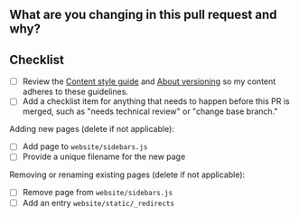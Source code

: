 ## What are you changing in this pull request and why?
<!---
Describe your changes and why you're making them. If linked to an open
issue or a pull request on dbt Core, then link to them here!

To learn more about the writing conventions used in the dbt Labs docs, see the [Content style guide](https://github.com/dbt-labs/docs.getdbt.com/blob/current/contributing/content-style-guide.md).
-->

## Checklist
<!--
Uncomment if you're publishing docs for a prerelease version of dbt (delete if not applicable):
- [ ] Add versioning components, as described in [Versioning Docs](https://github.com/dbt-labs/docs.getdbt.com/blob/current/contributing/single-sourcing-content.md#versioning-entire-pages)
- [ ] Add a note to the prerelease version [Migration Guide](https://github.com/dbt-labs/docs.getdbt.com/tree/current/website/docs/guides/migration/versions)
-->
- [ ] Review the [Content style guide](https://github.com/dbt-labs/docs.getdbt.com/blob/current/contributing/content-style-guide.md) and [About versioning](https://github.com/dbt-labs/docs.getdbt.com/blob/current/contributing/single-sourcing-content.md#adding-a-new-version) so my content adheres to these guidelines.
- [ ] Add a checklist item for anything that needs to happen before this PR is merged, such as "needs technical review" or "change base branch."

Adding new pages (delete if not applicable):
- [ ] Add page to `website/sidebars.js`
- [ ] Provide a unique filename for the new page

Removing or renaming existing pages (delete if not applicable):
- [ ] Remove page from `website/sidebars.js`
- [ ] Add an entry `website/static/_redirects`
